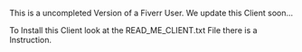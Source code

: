 This is a uncompleted Version of a Fiverr User. We update this Client soon...

To Install this Client look at the READ_ME_CLIENT.txt File there is a Instruction.
